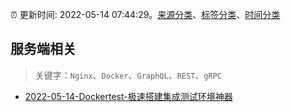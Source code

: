 :alarm_clock: 更新时间: 2022-05-14 07:44:29。[来源分类](../README.md)、[标签分类](../TAGS.md)、[时间分类](../TIMELINE.md)

## 服务端相关


> 关键字：`Nginx`、`Docker`、`GraphQL`、`REST`、`gRPC`



- [2022-05-14-Dockertest-极速搭建集成测试环境神器](https://toutiao.io/k/c7jfd1g) 